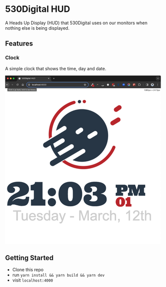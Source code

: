 # 530Digital HUD

A Heads Up Display (HUD) that 530Digital uses on our monitors when nothing else is being displayed.

## Features

### Clock

A simple clock that shows the time, day and date.

![Image Description](src/images/screenshot.png)

## Getting Started

- Clone this repo
- run `yarn install && yarn build && yarn dev`
- visit `localhost:4000`
